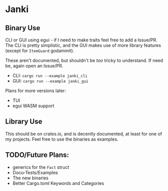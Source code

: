 ﻿# Janki

## Binary Use
CLI or GUI using egui - if I need to make traits feel free to add a Issue/PR.
The CLI is pretty simplistic, and the GUI makes use of more library features (except for `ItemGuard` godammit).

These aren't documented, but shouldn't be *too* tricky to understand. If need be, again open an Issue/PR.

 - CLI: `cargo run --example janki_cli`
 - GUI: `cargo run --example janki_gui`

Plans for more versions later:
 - TUI
 - egui WASM support

## Library Use
This should be on crates.io, and is decently documented, at least for one of my projects.
Feel free to use the binaries as examples.

## TODO/Future Plans:
 - generics for the `Fact` struct
 - Docu-Tests/Examples
 - The new binaries
 - Better Cargo.toml Keywords and Categories